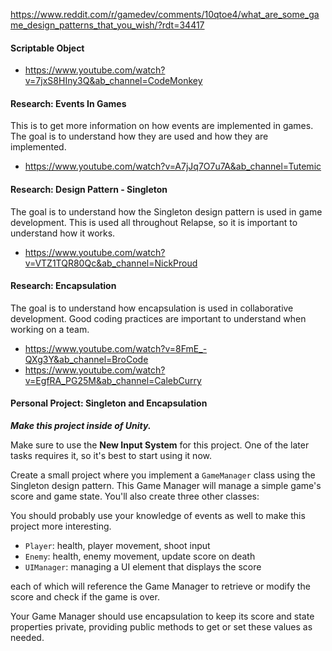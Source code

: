 <https://www.reddit.com/r/gamedev/comments/10qtoe4/what_are_some_game_design_patterns_that_you_wish/?rdt=34417>

#### Scriptable Object

- <https://www.youtube.com/watch?v=7jxS8HIny3Q&ab_channel=CodeMonkey>

#### Research: Events In Games

This is to get more information on how events are implemented in games. The goal is to understand how they are used and how they are implemented.

- <https://www.youtube.com/watch?v=A7jJq7O7u7A&ab_channel=Tutemic>

#### Research: Design Pattern - Singleton

The goal is to understand how the Singleton design pattern is used in game development. This is used all throughout Relapse, so it is important to understand how it works.

- <https://www.youtube.com/watch?v=VTZ1TQR80Qc&ab_channel=NickProud>

#### Research: Encapsulation

The goal is to understand how encapsulation is used in collaborative development. Good coding practices are important to understand when working on a team.

- <https://www.youtube.com/watch?v=8FmE_-QXg3Y&ab_channel=BroCode>
- <https://www.youtube.com/watch?v=EgfRA_PG25M&ab_channel=CalebCurry>

#### Personal Project: Singleton and Encapsulation

***Make this project inside of Unity.***

Make sure to use the **New Input System** for this project. One of the later tasks requires it, so it's best to start using it now.

Create a small project where you implement a `GameManager` class using the Singleton design pattern. This Game Manager will manage a simple game's score and game state. You'll also create three other classes:

You should probably use your knowledge of events as well to make this project more interesting.

- `Player`: health, player movement, shoot input
- `Enemy`: health, enemy movement, update score on death
- `UIManager`: managing a UI element that displays the score

each of which will reference the Game Manager to retrieve or modify the score and check if the game is over.

Your Game Manager should use encapsulation to keep its score and state properties private, providing public methods to get or set these values as needed.
